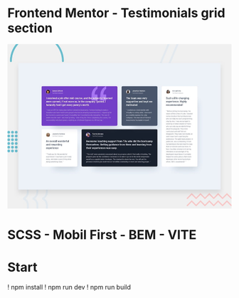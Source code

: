 # Frontend Mentor - Testimonials grid section

![Design preview for the Testimonials grid section coding challenge](./design/desktop-preview.jpg)

# SCSS - Mobil First - BEM - VITE

# Start
! npm install
! npm run dev
! npm run build
